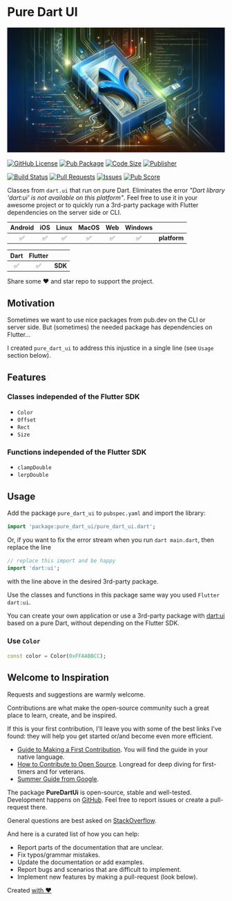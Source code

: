 # Pure Dart UI

![Cover - Pure Dart UI](https://raw.githubusercontent.com/signmotion/pure_dart_ui/master/images/cover.webp)

[![GitHub License](https://img.shields.io/badge/license-MIT-blue.svg)](https://opensource.org/licenses/MIT)
[![Pub Package](https://img.shields.io/pub/v/pure_dart_ui.svg?logo=dart&logoColor=00b9fc&color=blue)](https://pub.dartlang.org/packages/pure_dart_ui)
[![Code Size](https://img.shields.io/github/languages/code-size/signmotion/pure_dart_ui?logo=github&logoColor=white)](https://github.com/signmotion/pure_dart_ui)
[![Publisher](https://img.shields.io/pub/publisher/pure_dart_ui)](https://pub.dev/publishers/syrokomskyi.com)

[![Build Status](https://img.shields.io/github/actions/workflow/status/signmotion/pure_dart_ui/dart-ci.yml?logo=github-actions&logoColor=white)](https://github.com/signmotion/pure_dart_ui/actions)
[![Pull Requests](https://img.shields.io/github/issues-pr/signmotion/pure_dart_ui?logo=github&logoColor=white)](https://github.com/signmotion/pure_dart_ui/pulls)
[![Issues](https://img.shields.io/github/issues/signmotion/pure_dart_ui?logo=github&logoColor=white)](https://github.com/signmotion/pure_dart_ui/issues)
[![Pub Score](https://img.shields.io/pub/points/pure_dart_ui?logo=dart&logoColor=00b9fc)](https://pub.dev/packages/pure_dart_ui/score)

Classes from `dart.ui` that run on pure Dart.
Eliminates the error _"Dart library 'dart:ui' is not available on this platform"_.
Feel free to use it in your awesome project or to quickly run a 3rd-party package with Flutter dependencies on the server side or CLI.

| Android | iOS | Linux | MacOS | Web | Windows |              |
| :-----: | :-: | :---: | :---: | :-: | :-----: | :----------- |
|   ✅    | ✅  |  ✅   |  ✅   | ✅  |   ✅    | **platform** |

| Dart | Flutter |         |
| :--: | :-----: | :------ |
|  ✅  |   ✅    | **SDK** |

Share some ❤️ and star repo to support the project.

## Motivation

Sometimes we want to use nice packages from pub.dev on the CLI or server side.
But (sometimes) the needed package has dependencies on Flutter...

I created `pure_dart_ui` to address this injustice in a single line (see `Usage` section below).

## Features

### Classes independed of the Flutter SDK

- `Color`
- `Offset`
- `Rect`
- `Size`

### Functions independed of the Flutter SDK

- `clampDouble`
- `lerpDouble`

## Usage

Add the package `pure_dart_ui` to `pubspec.yaml` and import the library:

```dart
import 'package:pure_dart_ui/pure_dart_ui.dart';
```

Or, if you want to fix the error stream when you run `dart main.dart`, then replace the line

```dart
// replace this import and be happy
import 'dart:ui';
```

with the line above in the desired 3rd-party package.

Use the classes and functions in this package same way you used `Flutter dart:ui`.

You can create your own application or use a 3rd-party package with [dart:ui](https://api.flutter.dev/flutter/dart-ui/dart-ui-library.html) based on a pure Dart, without depending on the Flutter SDK.

### Use `Color`

```dart
const color = Color(0xFFAABBCC);
```

## Welcome to Inspiration

Requests and suggestions are warmly welcome.

Contributions are what make the open-source community such a great place to learn, create, and be inspired.

If this is your first contribution, I'll leave you with some of the best links I've found: they will help you get started or/and become even more efficient.

- [Guide to Making a First Contribution](https://github.com/firstcontributions/first-contributions). You will find the guide in your native language.
- [How to Contribute to Open Source](https://opensource.guide/how-to-contribute). Longread for deep diving for first-timers and for veterans.
- [Summer Guide from Google](https://youtu.be/qGTQ7dEZXZc).

The package **PureDartUi** is open-source, stable and well-tested. Development happens on
[GitHub](https://github.com/signmotion/pure_dart_ui). Feel free to report issues
or create a pull-request there.

General questions are best asked on
[StackOverflow](https://stackoverflow.com/questions/tagged/pure_dart_ui).

And here is a curated list of how you can help:

- Report parts of the documentation that are unclear.
- Fix typos/grammar mistakes.
- Update the documentation or add examples.
- Report bugs and scenarios that are difficult to implement.
- Implement new features by making a pull-request (look below).

Created [with ❤️](https://syrokomskyi.com)
